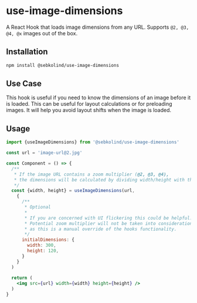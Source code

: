 # use-image-dimensions
A React Hook that loads image dimensions from any URL. Supports `@2, @3, @4, @x` images out of the box.

## Installation

```sh
npm install @sebkolind/use-image-dimensions
```

## Use Case

This hook is useful if you need to know the dimensions of an image before it is loaded. This can be useful for layout calculations or for preloading images.
It will help you avoid layout shifts when the image is loaded.

## Usage

```jsx
import {useImageDimensions} from '@sebkolind/use-image-dimensions'

const url = 'image-url@2.jpg'

const Component = () => {
  /**
   * If the image URL contains a zoom multiplier (@2, @3, @4),
   * the dimensions will be calculated by dividing width/height with the multiplier.
   */
  const {width, height} = useImageDimensions(url,
    {
      /**
       * Optional
       *
       * If you are concerned with UI flickering this could be helpful.
       * Potential zoom multiplier will not be taken into consideration here,
       * as this is a manual override of the hooks functionality.
       */
      initialDimensions: {
        width: 300,
        height: 120,
      }
    }
  )
  
  return (
    <img src={url} width={width} height={height} />
  )
}
```
